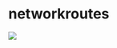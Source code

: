 # networkroutes

<a href="https://portal.azure.com/#create/Microsoft.Template/uri/https%3A%2F%2Fraw.githubusercontent.com%2Fdominicthevanr%2Fnetworkroutes%2Fmaster%2Froutetablescript%3Ftoken%3DAOcIp7r_AcrWqLm6c42JhIB-Z3OquB_jks5cT7QPwA%253D%253D" target="_blank">
    <img src="http://azuredeploy.net/deploybutton.png"/>
</a>
